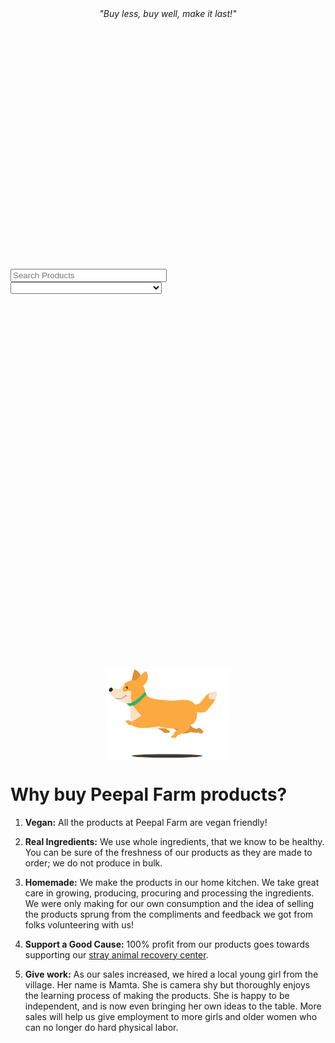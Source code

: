 <!--
Title: Good Products
Scripts: 	
- https://www.e-junkie.com/e-junkie-shop-script.js
- https://code.jquery.com/jquery-3.2.1.min.js
- https://cdnjs.cloudflare.com/ajax/libs/fancybox/3.2.5/jquery.fancybox.min.js
Javascript: var ej = new EJ_Shop({client_id:328984,offset:8,lazy_loading:false,lazy_loading_eff:0,pinned:['pntbtr', 'vgnt150', 'vgnsnk'],custom_thumbnails:{'pntbtr':'http://peepalfarm.org/images/pnt_btr_joey01_600.jpg','vgnt150':'http://peepalfarm.org/images/vegantella.jpg'}}); function ej_shop(x){ x.products.forEach(function(y){ if(y.needs_options == "true" || y.needs_advance_options == "true") { document.getElementById('button_element_'+y.id).innerText = "View Options"; document.getElementById('button_element_'+y.id).onclick = ""; } }); var z=['pntbtr']; if(true) { z.forEach(function(y){ document.getElementById('row_'+y).onclick = function(e) { e.preventDefault(); window.location.href = "/?p=product&i="+y; } }); } var tmp = "<option value=''>All</option>"; if(x.available_filters != null) x.available_filters.forEach(function(y){ tmp += "<option value='"+y+"'>"+y+"</option>" }); document.getElementById("ej_filter_handler").innerHTML = tmp; }
-->
<link href="https://cdnjs.cloudflare.com/ajax/libs/fancybox/3.2.5/jquery.fancybox.min.css" rel="stylesheet">
<style>
.input_div{
	margin-top: 10px;
	margin-bottom: 15px;
}
.input_div input{ width: 48%; margin-right: 1%; }
.input_div select{ width: 48%; margin-right: 1%; }
.row{
	margin-bottom: 20px;
}
.cart_btn{
	text-decoration: none;
	background-color: #009900;
	padding: 10px;
	border-radius: 3px;
	color: #fff;
	margin-top: 15px;
	display: block;
	width: fit-content;
	line-height: 0px;
}
.cart_btn:hover{
	color: white
}
.label{
	margin-top: 10px;
}
.input, select{
	margin-bottom: 0px;
}
.SndCol{
	padding: 20px;
}
.mobile-friendly{
	display: none;
}
.desktop-friendly{
	display: block;
}
.index{        
    width: 32%;
    max-width: 32%;
    min-width: 32%;
    display: inline-block;
    vertical-align: bottom;
}
@media(max-width: 600px){
	.index{
		min-width: 100%;
		margin: 0 auto;
		margin-bottom: -10px;
	}
	.cart_btn{ width: 100%; }
	.SndCol{
		padding: 0px;
	}
	.mobile-friendly{
		display: block;
	}
	.desktop-friendly{
		display: none;
	}
}
.modal {
	max-width: 800px;
	font-family: 'Raleway';
}
.modal img{
    display: block;
    max-width: 100%;
    margin: 20px;
}
</style>
<center><i>"Buy less, buy well, make it last!"</i></center>

<div class="input_div" style="margin-top: 10vh">
	<input class="input" type="text" placeholder="Search Products" id="ej_search_handler">
	<!-- <select id="ej_sort_handler">
		<option value="Latest">Latest</option>
		<option value="Popular">Popular</option>
	</select> -->
	<select id="ej_filter_handler"></select>
</div>
<div class="row">
  <div id="app_container">
    <img src="/images/loadinganimation.gif" style="max-width: 200px;margin: 0 auto;margin-top: 15vh;display: block;">
  </div>
</div>
<div id="listing_template" hidden>
    <div class="index" id="{identifier}" style="{style}">
        <div id="row_{number}" style="padding: 5px;" data-fancybox data-src="#modal_{identifier}">
            <p><strong>{title}</strong><br/>{tagline}</p>
	    <div class="thumbnail_holder" style="background-image: url('{thumbnail}');height: 180px;background-size: cover;width: 100%;"></div>
	    <!--<img src="{thumbnail}" alt="{title}" title="{title}">-->
            {form}
            <p>₹{price}</p>
            <button type="button" id="button_element_{id}" class="cart_btn {button_class}" onclick="{onclick}">
                Add To Cart
                </button>   
            {/form}
        </div>    
    </div>
    <div class="modal" id="modal_{identifier}" style="display: none">
        <div class="row" style="text-align: left">
            <div class="one-half column">
                <p><strong>{title}</strong></p>
                <!-- <img src="{custom_thumbnail}" alt="{title}" title="{title}">-->
                <quote style="font-size: 14px;">{description}</quote>
                <div class="desktop-friendly">
                    {form}
                    {options_template}
                    <p>₹{price}</p>
                    <button type="button" class="cart_btn {button_class}" onclick="{onclick}">
                    Add To Cart
                    </button>
                    {/form}
                </div>
            </div>
            <div class="one-half column SndCol"> 
                <p style="font-size: 14px;">
			{details}
		</p>
                <div class="mobile-friendly">
                    {form}
                    {options_template}
                    <p>₹{price}</p>
                    <button type="button" class="cart_btn {button_class}" onclick="{onclick}">
                    Add To Cart
                    </button>
                    {/form}
                </div>
            </div>    
        </div>
    </div>
</div>

<div id="dropdown_template" hidden>
	<label class="label">{label}</label>
	{hidden}
	<select name="{name}" style="max-width: 250px">{options}</select>
</div>
<div id="text_template" hidden>
	<label class="label">{label}</label>
	<input class="input" type="text" placeholder="{placeholder}" name="{name}">
	{hidden}
</div>

<a name="story"></a>

Why buy Peepal Farm products?
==

1. **Vegan:** All the products at Peepal Farm are vegan friendly! 

2. **Real Ingredients:** We use whole ingredients, that we know to be healthy. You can be sure of the freshness of our products as they are made to order; we do not produce in bulk.

3. **Homemade:** We make the products in our home kitchen. We take great care in growing, producing, procuring and processing the ingredients. We were only making for our own consumption and the idea of selling the products sprung from the compliments and feedback we got from folks volunteering with us!

4. **Support a Good Cause:** 100% profit from our products goes towards supporting our [stray animal recovery center](/?p=recovery).

5. **Give work:** As our sales increased, we hired a local young girl from the village. Her name is Mamta. She is camera shy but thoroughly enjoys the learning process of making the products. She is happy to be independent, and is now even bringing her own ideas to the table. More sales will help us give employment to more girls and older women who can no longer do hard physical labor.
